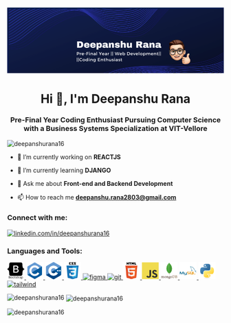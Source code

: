 ![logo](https://github.com/deepanshurana16/deepanshurana16/blob/main/Screenshot%202023-08-21%20at%205.22.43%20PM.png)
<h1 align="center">Hi 👋, I'm Deepanshu Rana</h1>
<h3 align="center">Pre-Final Year Coding Enthusiast Pursuing Computer Science with a Business Systems Specialization at VIT-Vellore</h3>
<!-- (img align="right" alt="Coding" width="400" src="https://cdn.dribbble.com/users/1162077/screenshots/3848914/programmer.gif") -->
<p align="left"> <img src="https://komarev.com/ghpvc/?username=deepanshurana16&label=Profile%20views&color=0e75b6&style=flat" alt="deepanshurana16" /> </p>

- 🔭 I’m currently working on **REACTJS**

- 🌱 I’m currently learning **DJANGO**

- 💬 Ask me about **Front-end and Backend Development**

- 📫 How to reach me **deepanshu.rana2803@gmail.com**

<h3 align="left">Connect with me:</h3>
<p align="left">
<a href="https://linkedin.com/in/linkedin.com/in/deepanshurana16" target="blank"><img align="center" src="https://raw.githubusercontent.com/rahuldkjain/github-profile-readme-generator/master/src/images/icons/Social/linked-in-alt.svg" alt="linkedin.com/in/deepanshurana16" height="30" width="40" /></a>
</p>

<h3 align="left">Languages and Tools:</h3>
<p align="left"> <a href="https://getbootstrap.com" target="_blank" rel="noreferrer"> <img src="https://raw.githubusercontent.com/devicons/devicon/master/icons/bootstrap/bootstrap-plain-wordmark.svg" alt="bootstrap" width="40" height="40"/> </a> <a href="https://www.cprogramming.com/" target="_blank" rel="noreferrer"> <img src="https://raw.githubusercontent.com/devicons/devicon/master/icons/c/c-original.svg" alt="c" width="40" height="40"/> </a> <a href="https://www.w3schools.com/cpp/" target="_blank" rel="noreferrer"> <img src="https://raw.githubusercontent.com/devicons/devicon/master/icons/cplusplus/cplusplus-original.svg" alt="cplusplus" width="40" height="40"/> </a> <a href="https://www.w3schools.com/css/" target="_blank" rel="noreferrer"> <img src="https://raw.githubusercontent.com/devicons/devicon/master/icons/css3/css3-original-wordmark.svg" alt="css3" width="40" height="40"/> </a> <a href="https://www.figma.com/" target="_blank" rel="noreferrer"> <img src="https://www.vectorlogo.zone/logos/figma/figma-icon.svg" alt="figma" width="40" height="40"/> </a> <a href="https://git-scm.com/" target="_blank" rel="noreferrer"> <img src="https://www.vectorlogo.zone/logos/git-scm/git-scm-icon.svg" alt="git" width="40" height="40"/> </a> <a href="https://www.w3.org/html/" target="_blank" rel="noreferrer"> <img src="https://raw.githubusercontent.com/devicons/devicon/master/icons/html5/html5-original-wordmark.svg" alt="html5" width="40" height="40"/> </a> <a href="https://developer.mozilla.org/en-US/docs/Web/JavaScript" target="_blank" rel="noreferrer"> <img src="https://raw.githubusercontent.com/devicons/devicon/master/icons/javascript/javascript-original.svg" alt="javascript" width="40" height="40"/> </a> <a href="https://www.mongodb.com/" target="_blank" rel="noreferrer"> <img src="https://raw.githubusercontent.com/devicons/devicon/master/icons/mongodb/mongodb-original-wordmark.svg" alt="mongodb" width="40" height="40"/> </a> <a href="https://www.mysql.com/" target="_blank" rel="noreferrer"> <img src="https://raw.githubusercontent.com/devicons/devicon/master/icons/mysql/mysql-original-wordmark.svg" alt="mysql" width="40" height="40"/> </a> <a href="https://www.python.org" target="_blank" rel="noreferrer"> <img src="https://raw.githubusercontent.com/devicons/devicon/master/icons/python/python-original.svg" alt="python" width="40" height="40"/> </a> <a href="https://tailwindcss.com/" target="_blank" rel="noreferrer"> <img src="https://www.vectorlogo.zone/logos/tailwindcss/tailwindcss-icon.svg" alt="tailwind" width="40" height="40"/> </a> </p>

<p><img align="left" src="https://github-readme-stats.vercel.app/api/top-langs?username=deepanshurana16&show_icons=true&locale=en&layout=compact" alt="deepanshurana16" /></p>

<p>&nbsp;<img align="center" src="https://github-readme-stats.vercel.app/api?username=deepanshurana16&show_icons=true&locale=en" alt="deepanshurana16" /></p>

<p><img align="center" src="https://github-readme-streak-stats.herokuapp.com/?user=deepanshurana16&" alt="deepanshurana16" /></p>

